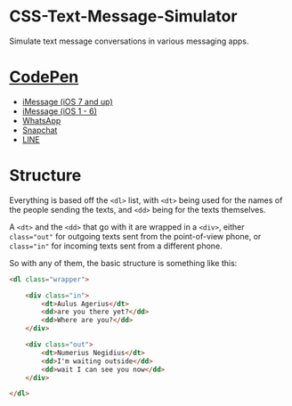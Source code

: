 # CSS-Text-Message-Simulator
Simulate text message conversations in various messaging apps.

# [CodePen](https://codepen.io/collection/DQOQON)
* [iMessage (iOS 7 and up)](https://codepen.io/motaylormo/pen/ZEGOqQr)
* [iMessage (iOS 1 - 6)](https://codepen.io/motaylormo/pen/KKpaydv)
* [WhatsApp](https://codepen.io/motaylormo/pen/PoqzxNO)
* [Snapchat](https://codepen.io/motaylormo/pen/OJVRWzv)
* [LINE](https://codepen.io/motaylormo/pen/eYNBPvE)

# Structure
Everything is based off the `<dl>` list, with `<dt>` being used for the names of the people sending the texts, and `<dd>` being for the texts themselves.

A `<dt>` and the `<dd>` that go with it are wrapped in a `<div>`, either `class="out"` for outgoing texts sent from the point-of-view phone, or `class="in"` for incoming texts sent from a different phone.

So with any of them, the basic structure is something like this:

```html
<dl class="wrapper">

	<div class="in">
		<dt>Aulus Agerius</dt>
		<dd>are you there yet?</dd>
		<dd>Where are you?</dd>
	</div>

	<div class="out">
		<dt>Numerius Negidius</dt>
		<dd>I'm waiting outside</dd>
		<dd>wait I can see you now</dd>
	</div>

</dl>
```

